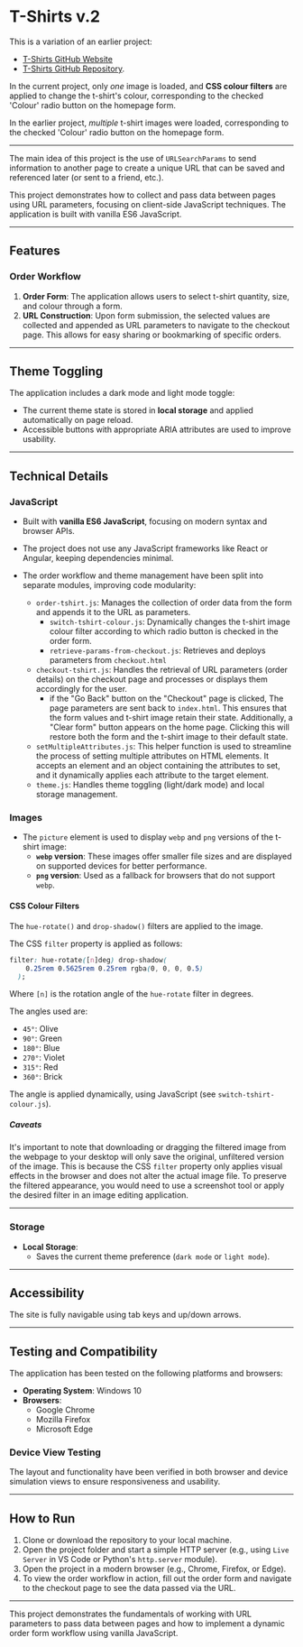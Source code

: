 # T-Shirts v.2

This is a variation of an earlier project:

- [T-Shirts GitHub Website](https://chrisnajman.github.io/tshirts/)
- [T-Shirts GitHub Repository](https://github.com/chrisnajman/tshirts).

In the current project, only _one_ image is loaded, and **CSS colour filters** are applied to change the t-shirt's colour, corresponding to the checked 'Colour' radio button on the homepage form.

In the earlier project, _multiple_ t-shirt images were loaded, corresponding to the checked 'Colour' radio button on the homepage form.

---

The main idea of this project is the use of `URLSearchParams` to send information to another page to create a unique URL that can be saved and referenced later (or sent to a friend, etc.).

This project demonstrates how to collect and pass data between pages using URL parameters, focusing on client-side JavaScript techniques. The application is built with vanilla ES6 JavaScript.

---

## Features

### Order Workflow

1. **Order Form**: The application allows users to select t-shirt quantity, size, and colour through a form.
2. **URL Construction**: Upon form submission, the selected values are collected and appended as URL parameters to navigate to the checkout page. This allows for easy sharing or bookmarking of specific orders.

---

## Theme Toggling

The application includes a dark mode and light mode toggle:

- The current theme state is stored in **local storage** and applied automatically on page reload.
- Accessible buttons with appropriate ARIA attributes are used to improve usability.

---

## Technical Details

### JavaScript

- Built with **vanilla ES6 JavaScript**, focusing on modern syntax and browser APIs.
- The project does not use any JavaScript frameworks like React or Angular, keeping dependencies minimal.
- The order workflow and theme management have been split into separate modules, improving code modularity:

  - `order-tshirt.js`: Manages the collection of order data from the form and appends it to the URL as parameters.
    - `switch-tshirt-colour.js`: Dynamically changes the t-shirt image colour filter according to which radio button is checked in the order form.
    - `retrieve-params-from-checkout.js`: Retrieves and deploys parameters from `checkout.html`
  - `checkout-tshirt.js`: Handles the retrieval of URL parameters (order details) on the checkout page and processes or displays them accordingly for the user.
    - if the "Go Back" button on the "Checkout" page is clicked, The page parameters are sent back to `index.html`. This ensures that the form values and t-shirt image retain their state. Additionally, a "Clear form" button appears on the home page. Clicking this will restore both the form and the t-shirt image to their default state.
  - `setMultipleAttributes.js`: This helper function is used to streamline the process of setting multiple attributes on HTML elements. It accepts an element and an object containing the attributes to set, and it dynamically applies each attribute to the target element.
  - `theme.js`: Handles theme toggling (light/dark mode) and local storage management.

### Images

- The `picture` element is used to display `webp` and `png` versions of the t-shirt image:
  - **`webp` version**: These images offer smaller file sizes and are displayed on supported devices for better performance.
  - **`png` version**: Used as a fallback for browsers that do not support `webp`.

#### CSS Colour Filters

The `hue-rotate()` and `drop-shadow()` filters are applied to the image.

The CSS `filter` property is applied as follows:

```css
filter: hue-rotate([n]deg) drop-shadow(
    0.25rem 0.5625rem 0.25rem rgba(0, 0, 0, 0.5)
  );
```

Where `[n]` is the rotation angle of the `hue-rotate` filter in degrees.

The angles used are:

- `45°`: Olive
- `90°`: Green
- `180°`: Blue
- `270°`: Violet
- `315°`: Red
- `360°`: Brick

The angle is applied dynamically, using JavaScript (see `switch-tshirt-colour.js`).

##### Caveats

It's important to note that downloading or dragging the filtered image from the webpage to your desktop will only save the original, unfiltered version of the image. This is because the CSS `filter` property only applies visual effects in the browser and does not alter the actual image file. To preserve the filtered appearance, you would need to use a screenshot tool or apply the desired filter in an image editing application.

---

### Storage

- **Local Storage**:
  - Saves the current theme preference (`dark mode` or `light mode`).

---

## Accessibility

The site is fully navigable using tab keys and up/down arrows.

---

## Testing and Compatibility

The application has been tested on the following platforms and browsers:

- **Operating System**: Windows 10
- **Browsers**:
  - Google Chrome
  - Mozilla Firefox
  - Microsoft Edge

### Device View Testing

The layout and functionality have been verified in both browser and device simulation views to ensure responsiveness and usability.

---

## How to Run

1. Clone or download the repository to your local machine.
2. Open the project folder and start a simple HTTP server (e.g., using `Live Server` in VS Code or Python's `http.server` module).
3. Open the project in a modern browser (e.g., Chrome, Firefox, or Edge).
4. To view the order workflow in action, fill out the order form and navigate to the checkout page to see the data passed via the URL.

---

This project demonstrates the fundamentals of working with URL parameters to pass data between pages and how to implement a dynamic order form workflow using vanilla JavaScript.
